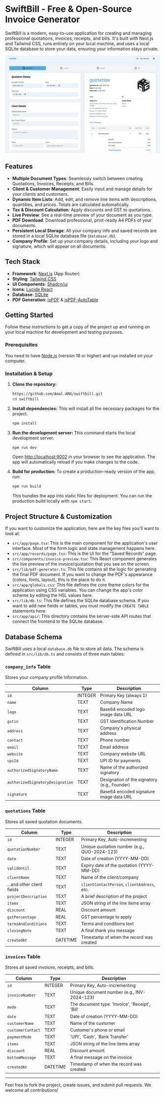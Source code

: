 # SwiftBill - Free & Open-Source Invoice Generator

SwiftBill is a modern, easy-to-use application for creating and managing professional quotations, invoices, receipts, and bills. It's built with Next.js and Tailwind CSS, runs entirely on your local machine, and uses a local SQLite database to store your data, ensuring your information stays private.

<img src="./screenshot/Screenshot 2025-08-06 173804.png" alt="SwiftBill Screenshot" />

## Features

- **Multiple Document Types**: Seamlessly switch between creating Quotations, Invoices, Receipts, and Bills.
- **Client & Customer Management**: Easily input and manage details for your clients and customers.
- **Dynamic Item Lists**: Add, edit, and remove line items with descriptions, quantities, and prices. Totals are calculated automatically.
- **Tax & Discount Calculation**: Apply discounts and GST to quotations.
- **Live Preview**: See a real-time preview of your document as you type.
- **PDF Download**: Download professional, print-ready A4 PDFs of your documents.
- **Persistent Local Storage**: All your company info and saved records are stored in a local SQLite database file (`database.db`).
- **Company Profile**: Set up your company details, including your logo and signature, which will appear on all documents.

## Tech Stack

- **Framework**: [Next.js](https://nextjs.org/) (App Router)
- **Styling**: [Tailwind CSS](https://tailwindcss.com/)
- **UI Components**: [Shadcn/ui](https://ui.shadcn.com/)
- **Icons**: [Lucide React](https://lucide.dev/guide/packages/lucide-react)
- **Database**: [SQLite](https://www.sqlite.org/index.html)
- **PDF Generation**: [jsPDF](https://github.com/parallax/jsPDF) & [jsPDF-AutoTable](https://github.com/simonbengtsson/jsPDF-AutoTable)

## Getting Started

Follow these instructions to get a copy of the project up and running on your local machine for development and testing purposes.

### Prerequisites

You need to have [Node.js](https://nodejs.org/) (version 18 or higher) and `npm` installed on your computer.

### Installation & Setup

1.  **Clone the repository:**
    ```bash
    https://github.com/Amal-AM4/swiftbill.git
    cd swiftbill
    ```

2.  **Install dependencies:**
    This will install all the necessary packages for the project.
    ```bash
    npm install
    ```

3.  **Run the development server:**
    This command starts the local development server.
    ```bash
    npm run dev
    ```
    Open [http://localhost:9002](http://localhost:9002) in your browser to see the application. The app will automatically reload if you make changes to the code.

4.  **Build for production:**
    To create a production-ready version of the app, run:
    ```bash
    npm run build
    ```
    This bundles the app into static files for deployment. You can run the production build locally with `npm start`.

## Project Structure & Customization

If you want to customize the application, here are the key files you'll want to look at:

-   `src/app/page.tsx`: This is the main component for the application's user interface. Most of the form logic and state management happens here.
-   `src/app/records/page.tsx`: This is the UI for the "Saved Records" page.
-   `src/components/invoice-preview.tsx`: This React component generates the live preview of the invoice/quotation that you see on the screen.
-   `src/lib/pdf-generator.ts`: This file contains all the logic for generating the final PDF document. If you want to change the PDF's appearance (colors, fonts, layout), this is the place to do it.
-   `src/app/globals.css`: This file defines the core theme colors for the application using CSS variables. You can change the app's color scheme by editing the HSL values here.
-   `src/lib/db.ts`: This file defines the SQLite database schema. If you want to add new fields or tables, you must modify the `CREATE TABLE` statements here.
-   `src/app/api/`: This directory contains the server-side API routes that connect the frontend to the SQLite database.

## Database Schema

SwiftBill uses a local `database.db` file to store all data. The schema is defined in `src/lib/db.ts` and consists of three main tables:

### `company_info` Table
Stores your company profile information.

| Column                        | Type    | Description                                  |
| ----------------------------- | ------- | -------------------------------------------- |
| `id`                          | INTEGER | Primary Key (always 1)                       |
| `name`                        | TEXT    | Company Name                                 |
| `logo`                        | TEXT    | Base64 encoded logo image data URL           |
| `gstin`                       | TEXT    | GST Identification Number                    |
| `address`                     | TEXT    | Company's physical address                   |
| `contact`                     | TEXT    | Phone number                                 |
| `email`                       | TEXT    | Email address                                |
| `website`                     | TEXT    | Company website URL                          |
| `upiId`                       | TEXT    | UPI ID for payments                          |
| `authorizedSignatoryName`     | TEXT    | Name of the authorized signatory             |
| `authorizedSignatoryDesignation` | TEXT    | Designation of the signatory (e.g., Founder) |
| `signature`                   | TEXT    | Base64 encoded signature image data URL      |

### `quotations` Table
Stores all saved quotation documents.

| Column                | Type    | Description                                  |
| --------------------- | ------- | -------------------------------------------- |
| `id`                  | INTEGER | Primary Key, Auto-incrementing             |
| `quotationNumber`     | TEXT    | Unique quotation number (e.g., QUO-2024-123) |
| `date`                | TEXT    | Date of creation (YYYY-MM-DD)                |
| `validUntil`          | TEXT    | Expiry date of the quotation (YYYY-MM-DD)    |
| `clientName`          | TEXT    | Name of the client/company                   |
| ...and other client fields | TEXT | `clientContactPerson`, `clientAddress`, etc. |
| `projectDescription`  | TEXT    | A brief description of the project           |
| `items`               | TEXT    | JSON string of the line items array          |
| `discount`            | REAL    | Discount amount                              |
| `gstPercentage`       | REAL    | GST percentage to apply                      |
| `termsAndConditions`  | TEXT    | Terms and conditions text                    |
| `closingNote`         | TEXT    | A final thank you message                    |
| `createdAt`           | DATETIME| Timestamp of when the record was created     |

### `invoices` Table
Stores all saved invoices, receipts, and bills.

| Column          | Type    | Description                                    |
| --------------- | ------- | ---------------------------------------------- |
| `id`            | INTEGER | Primary Key, Auto-incrementing               |
| `invoiceNumber` | TEXT    | Unique document number (e.g., INV-2024-123)    |
| `mode`          | TEXT    | The document type: 'Invoice', 'Receipt', 'Bill'|
| `date`          | TEXT    | Date of creation (YYYY-MM-DD)                  |
| `customerName`  | TEXT    | Name of the customer                           |
| `customerContact` | TEXT  | Customer's phone or email                      |
| `paymentMode`   | TEXT    | 'UPI', 'Cash', 'Bank Transfer'                 |
| `items`         | TEXT    | JSON string of the line items array            |
| `discount`      | REAL    | Discount amount                                |
| `bottomMessage` | TEXT    | A final message on the invoice                 |
| `createdAt`     | DATETIME| Timestamp of when the record was created       |

---

Feel free to fork the project, create issues, and submit pull requests. We welcome all contributions!
